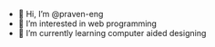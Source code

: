 - 👋 Hi, I’m @praven-eng
- 👀 I’m interested in web programming
- 🌱 I’m currently learning computer aided designing


<!---
praven-eng/praven-eng is a ✨ special ✨ repository because its `README.md` (this file) appears on your GitHub profile.
You can click the Preview link to take a look at your changes.
--->
